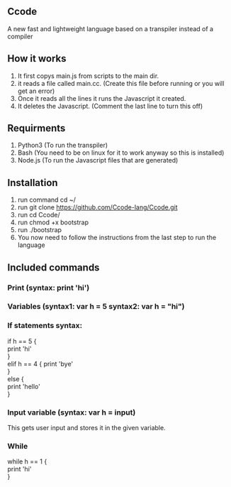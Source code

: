 ## Ccode
A new fast and lightweight language based on a transpiler instead of a compiler

## How it works
1. It first copys main.js from scripts to the main dir.
2. it reads a file called main.cc. (Create this file before running or you will get an error)
3. Once it reads all the lines it runs the Javascript it created.
4. It deletes the Javascript. (Comment the last line to turn this off)


## Requirments
1. Python3 (To run the transpiler)
2. Bash (You need to be on linux for it to work anyway so this is installed)
3. Node.js (To run the Javascript files that are generated)


## Installation
1. run command cd ~/
2. run git clone https://github.com/Ccode-lang/Ccode.git
3. run cd Ccode/
4. run chmod +x bootstrap
5. run ./bootstrap
6. You now need to follow the instructions from the last step to run the language


## Included commands
### Print (syntax: print 'hi')
### Variables (syntax1: var h = 5 syntax2: var h = "hi")
### If statements syntax: 
if h == 5 {  
print 'hi'  
}  
elif h == 4 {
print 'bye'  
}  
else {  
print 'hello'  
}  
### Input variable (syntax: var h = input)
This gets user input and stores it in the given variable.
### While
while h == 1 {  
print 'hi'  
}  
